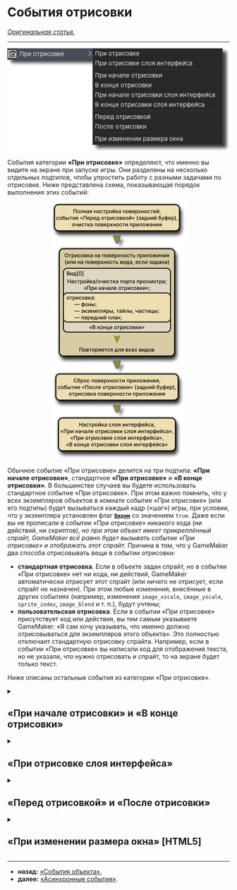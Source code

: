 # События отрисовки

[*Оригинальная статья.*](https://manual.gamemaker.io/beta/en/index.htm#t=The_Asset_Editors%2FObject_Properties%2FDraw_Events.htm)

---

<p align="center">
    <img src="https://github.com/RushanM/GameMaker-Alt-Russian-Language/blob/main/Ассеты/Документация. События отрисовки. 1.png?raw=true">
</p>

События категории **«При отрисовке»** определяют, что именно вы видите на экране при запуске игры. Они разделены на несколько отдельных подтипов, чтобы упростить работу с разными задачами по отрисовке. Ниже представлена схема, показывающая порядок выполнения этих событий:

<p align="center">
    <img src="https://github.com/RushanM/GameMaker-Alt-Russian-Language/blob/main/Ассеты/Документация. События отрисовки. 2.png?raw=true">
</p>

Обычное событие «При отрисовке» делится на три подтипа: **«При начале отрисовки»**, стандартное **«При отрисовке»** и **«В конце отрисовки»**. В большинстве случаев вы будете использовать стандартное событие «При отрисовке». При этом важно помнить, что у всех экземпляров объектов в комнате событие «При отрисовке» (или его подтипы) будет вызываться каждый кадр («шаг») игры, при условии, что у экземпляра установлен флаг [**`Видим`**](https://manual.gamemaker.io/beta/en/GameMaker_Language/GML_Reference/Asset_Management/Instances/Instance_Variables/visible.htm) со значением `true`. Даже если вы не прописали в событии «При отрисовке» никакого кода (ни действий, ни скриптов), *но при этом объект имеет прикреплённый спрайт, GameMaker всё равно будет вызывать событие «При отрисовке» и отображать этот спрайт*. Причина в том, что у GameMaker два способа отрисовывать вещи в событии отрисовки:

* **стандартная отрисовка**. Если в объекте задан спрайт, но в событии «При отрисовке» нет ни кода, ни действий, GameMaker автоматически отрисует этот спрайт (или ничего не отрисует, если спрайт не назначен). При этом любые изменения, внесённые в других событиях (например, изменения `image_xscale`, `image_yscale`, `sprite_index`, `image_blend` и т. п.), будут учтены;
* **пользовательская отрисовка**. Если в событии «При отрисовке» присутствует код или действия, вы тем самым указываете GameMaker: «Я сам хочу указывать, что именно должно отрисовываться для экземпляров этого объекта». Это полностью отключает стандартную отрисовку спрайта. Например, если в событии «При отрисовке» вы написали код для отображения текста, но не указали, что нужно отрисовать и спрайт, то на экране будет только текст.

Ниже описаны остальные события из категории «При отрисовке».

<details>
<summary><h2>«При начале отрисовки» и «В конце отрисовки»</h2></summary>

Помимо стандартного события «При отрисовке», существуют также **«При начале отрисовки»** и **«В конце отрисовки»**. Они работают так же, как и обычное событие «При отрисовке» (то есть будут выполняться каждый кадр игры на всех портах просмотра), но при этом они не отрисовывают ничего по умолчанию (не имеют «стандартной отрисовки»), если вы не добавили их явно в объект, а также они всегда будут выполняться **до** или **после** стандартного «При отрисовке». Так что в ходе каждого кадра игры порядок всегда будет оставаться такой: «При начале отрисовки» → «При отрисовке» → «В конце отрисовки» (для всех экземпляров).

Таким образом, вы можете, к примеру, в событии «При начале отрисовки» одного экземпляра установить какие-то параметры отрисовки, и будьте уверены, что все экземпляры со стандартным «При отрисовке» или «В конце отрисовки» отрисуют свои объекты с учётом уже установленных параметров. Аналогично, событие «В конце отрисовки» позволит вам отрисовать что-то поверх всего, что уже было выведено в «При отрисовке».

### Важные замечания по работе с отрисовкой

* событие «При отрисовке» — одно из самых «тяжёлых» с точки зрения вычислительной нагрузки. Поэтому нежелательно выполнять в нём сложные расчёты. Лучше оставить его только для отрисовки, а логику или большие объёмы кода выносить в другие события («Каждый кадр», отложки и т. д.);
* если параметр «Видим» объекта выключен, **все события отрисовки** (кроме **«При изменении размера окна»**) **для экземпляров этого объекта пропускаются**. То есть код в «При отрисовке», «При начале отрисовки», «В конце отрисовки» и т. п. не будет выполняться;
* то, что вы рисуете, никак не влияет на систему столкновений (традиционную или физическую). Столкновения определяются свойствами объекта и его спрайтом (или маской).

</details>

<details>
<summary><h2>«При отрисовке слоя интерфейса»</h2></summary>

Событие «При отрисовке слоя интерфейса» (и его подтипы «При начале отрисовке слоя интерфейса» и «В конце отрисовки слоя интерфейса») также относятся к категории «При отрисовке», но предназначены для отрисовки элементов *интерфейса*, не зависящих от позиции или масштаба камеры. Это значит, что вы можете отрисовывать элементы *пользовательского интерфейса* независимо от координат объекта в комнате или от текущих параметров вида камеры.

При отрисовке в этих событиях координаты всегда начинаются с (0,0) в левом верхнем углу **поверхности приложения** (или окна), а масштаб по умолчанию 1:1 соответствует размеру поверхности приложения. Глубина между экземплярами сохраняется так же, как и в обычных событиях «При отрисовке»:

1. Сначала выполняется **«При начале отрисовки слоя интерфейса»** для всех экземпляров.
2. Затем **«При отрисовке слоя интерфейса»**.
3. И в конце **«В конце отрисовки слоя интерфейса»**.

Таким образом, вы можете быть уверены, что объекты, рисующиеся в **«При начале отрисовки слоя интерфейса»**, будут отображены **под** тем, что нарисовано в **«При отрисовке слоя интерфейса»** и **«В конце отрисовки слоя интерфейса»**.

Если у вас нет обычного события «При отрисовке», но есть событие «При отрисовке слоя интерфейса», GameMaker по умолчанию всё равно будет отображать спрайт экземпляра (если он назначен).

По отношению к остальным событиям отрисовки события «При отрисовке слоя интерфейса» всегда отрисовываются **поверх** того, что было выведено в обычных событиях «При отрисовке». Если у экземпляра есть событие «При отрисовке слоя интерфейса», а у другого экземпляра (на более «высоком» слое) есть только стандартное «При отрисовке», элемент интерфейса первого экземпляра всё равно будет отрисован поверх второго.

> **Примечание:** по умолчанию в «При отрисовке слоя интерфейса» координаты соответствуют размеру поверхности приложения, который обычно равен размеру комнаты или вида. Если в [**настройках игры**](https://manual.gamemaker.io/beta/en/Settings/Game_Options.htm) включена **коррекция соотношения сторон**, на некоторых экранах могут появляться чёрные полосы, и по умолчанию интерфейс не рисуется поверх них. Это можно отключить с помощью функции [**`display_set_gui_maximise`**](https://manual.gamemaker.io/beta/en/GameMaker_Language/GML_Reference/Cameras_And_Display/display_set_gui_maximise.htm), а также можно задать фиксированный размер интерфейса через [**`display_set_gui_size`**](https://manual.gamemaker.io/beta/en/GameMaker_Language/GML_Reference/Cameras_And_Display/display_set_gui_size.htm), чтобы он автоматически масштабировался под нужные размеры.

</details>

<details>
<summary><h2>«Перед отрисовкой» и «После отрисовки»</h2></summary>

События **«Перед отрисовкой»** и **«После отрисовки»** тоже относятся к категории «При отрисовке,» но **отрисовывают напрямую в буфер дисплея**, соответствующий суммарному пространству экрана для всех в данный момент видимых портов просмотра или размеру окна, если используется лишь один порт просмотра или вообще не используется.

<p align="center">
    <img src="https://github.com/RushanM/GameMaker-Alt-Russian-Language/blob/main/Ассеты/Документация. События отрисовки. 3.png?raw=true">
</p>

Так что, если вы используете события **«Перед отрисовкой»** и **«После отрисовки»**, вы производите отрисовку на полноэкранную цель рендеринга (буфер дисплея), который будет того же размера, что и окно, и будет попытаться вместить все имеющиеся на ней порты просмотра. Если порты просмотра не включены, она просто подстроится под размер окна.

Событие «Перед отрисовкой» вызывается **до** всех остальных событий отрисовки. Здесь вы можете задавать параметры отрисовки или выводить что-то без учёта портов просмотра или слоя интерфейса (размер интерфейса может совпадать с буфером дисплея, а может и отличаться, поскольку его разрешение можно установить в коде).

Важно отметить, что «Перед отрисовкой» происходит до очистки буфера дисплея при стандартной отрисовкой. Это значит, что если в [**редакторе комнаты**](https://manual.gamemaker.io/beta/en/The_Asset_Editors/Rooms.htm) не отключена очистка видов, всё, что вы пропишите для отрисовки в «Перед отрисовкой», будет стёрто при первой отрисовке порта просмотра. Если вы хотите, чтобы через порты просмотра был виден фон, или вовсе не используете порты просмотра, необходимо также задать фону альфа-значение 0 в [**редакторе комнаты**](https://manual.gamemaker.io/beta/en/The_Asset_Editors/Rooms.htm).

> **Примечание:** если вы отключите очистку экрана, то в буфере могут оставаться артефакты с предыдущих кадров. Их можно убрать вручную с помощью [**`draw_clear_alpha`**](https://manual.gamemaker.io/beta/en/GameMaker_Language/GML_Reference/Drawing/Colour_And_Alpha/draw_clear_alpha.htm).

* «После отрисовки» вызывается *после* всех стандартных событий отрисовки, но *до* событий «При отрисовке слоя интерфейса». Это удобно, если вы хотите применить пост-обработку или какие-то эффекты ко всей отрисованной сцене, не затрагивая элементы интерфейса.

</details>

<details>
<summary><h2>«При изменении размера окна» [HTML5]</h2></summary>

Это событие относится к категории «При отрисовке», но само не предназначено для отрисовки. Оно используется только в проектах на HTML5, чтобы реагировать на изменение размеров холста. При срабатывании события вы можете прописать код, который будет изменять размеры вида или пересчитывать позиции элементов интерфейса при изменении размера окна браузера.

> **Примечание:** в этом событии **нельзя** выполнять отрисовку! Его цель — только отследить факт изменения размеров холста. Вся отрисовка по-прежнему должна находиться в других событиях отрисовки.

</details>

---

* **назад:** [«События объекта»](Object_Events.htm),
* **далее:** [«Асинхронные события»](Async_Events.htm).